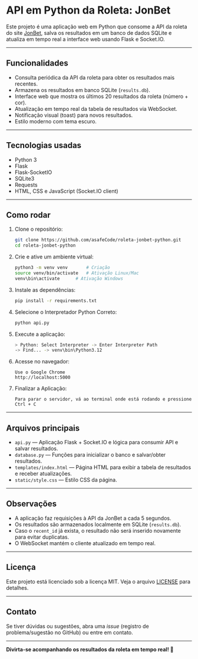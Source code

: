 # API em Python da Roleta: JonBet

Este projeto é uma aplicação web em Python que consome a API da roleta do site [JonBet](https://jonbet.bet.br/pt/games/double), salva os resultados em um banco de dados SQLite e atualiza em tempo real a interface web usando Flask e Socket.IO.

---

## Funcionalidades

- Consulta periódica da API da roleta para obter os resultados mais recentes.
- Armazena os resultados em banco SQLite (`results.db`).
- Interface web que mostra os últimos 20 resultados da roleta (número + cor).
- Atualização em tempo real da tabela de resultados via WebSocket.
- Notificação visual (toast) para novos resultados.
- Estilo moderno com tema escuro.

---

## Tecnologias usadas

- Python 3
- Flask
- Flask-SocketIO
- SQLite3
- Requests
- HTML, CSS e JavaScript (Socket.IO client)

---

## Como rodar

1. Clone o repositório:
    ```bash
    git clone https://github.com/asafeCode/roleta-jonbet-python.git
    cd roleta-jonbet-python
    ```

2. Crie e ative um ambiente virtual:
    ```bash
    python3 -m venv venv       # Criação
    source venv/bin/activate   # Ativação Linux/Mac
    venv\bin\activate      # Ativação Windows
    ```

3. Instale as dependências:
    ```bash
    pip install -r requirements.txt
    ```

4. Selecione o Interpretador Python Correto:
    ```bash
    python api.py
    ```

5. Execute a aplicação:
    ```bash
    > Python: Select Interpreter -> Enter Interpreter Path
    -> Find... -> venv\bin\Python3.12
    ```

6. Acesse no navegador:
    ```
    Use o Google Chrome
    http://localhost:5000
    ```
7. Finalizar a Aplicação:
    ```
    Para parar o servidor, vá ao terminal onde está rodando e pressione Ctrl + C
    ```


---

## Arquivos principais

- `api.py` — Aplicação Flask + Socket.IO e lógica para consumir API e salvar resultados.
- `database.py` — Funções para inicializar o banco e salvar/obter resultados.
- `templates/index.html` — Página HTML para exibir a tabela de resultados e receber atualizações.
- `static/style.css` — Estilo CSS da página.

---

## Observações

- A aplicação faz requisições à API da JonBet a cada 5 segundos.
- Os resultados são armazenados localmente em SQLite (`results.db`).
- Caso o `recent_id` já exista, o resultado não será inserido novamente para evitar duplicatas.
- O WebSocket mantém o cliente atualizado em tempo real.

---

## Licença

Este projeto está licenciado sob a licença MIT. Veja o arquivo [LICENSE](LICENSE) para detalhes.

---

## Contato

Se tiver dúvidas ou sugestões, abra uma *issue* (registro de problema/sugestão no GitHub) ou entre em contato.

---

**Divirta-se acompanhando os resultados da roleta em tempo real! 🎲**